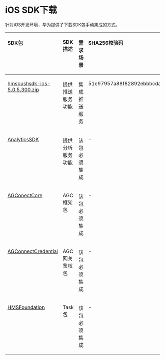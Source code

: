 # iOS SDK下载<a name="ZH-CN_TOPIC_0000001145522623"></a>

针对iOS开发环境，华为提供了下载SDK包手动集成的方式。

<a name="table124042037302"></a>
<table><thead align="left"><tr id="row19405143153012"><th class="cellrowborder" valign="top" width="19.728027197280273%" id="mcps1.1.5.1.1"><p id="p440523193010"><a name="p440523193010"></a><a name="p440523193010"></a>SDK包</p>
</th>
<th class="cellrowborder" valign="top" width="23.927607239276075%" id="mcps1.1.5.1.2"><p id="p1815164343012"><a name="p1815164343012"></a><a name="p1815164343012"></a>SDK描述</p>
</th>
<th class="cellrowborder" valign="top" width="12.428757124287571%" id="mcps1.1.5.1.3"><p id="p34058316306"><a name="p34058316306"></a><a name="p34058316306"></a>需求场景</p>
</th>
<th class="cellrowborder" valign="top" width="43.91560843915608%" id="mcps1.1.5.1.4"><p id="p46171015175510"><a name="p46171015175510"></a><a name="p46171015175510"></a>SHA256校验码</p>
</th>
</tr>
</thead>
<tbody><tr id="row1940518317307"><td class="cellrowborder" valign="top" width="19.728027197280273%" headers="mcps1.1.5.1.1 "><p id="p2012115213265"><a name="p2012115213265"></a><a name="p2012115213265"></a><a href="https://appfile1.hicloud.com/FileServer/getFile/app/011/111/111/0000000000011111111.20201221215634.29218113369673851781053830951305:20471231000000:0001:C31A07B31608AB1659F72F24334731D6F595712CD7FEC4CC6FA4089B2C2AB737.zip?needInitFileName=true" target="_blank" rel="noopener noreferrer">hmspushsdk-ios-5.0.5.300.zip</a></p>
</td>
<td class="cellrowborder" valign="top" width="23.927607239276075%" headers="mcps1.1.5.1.2 "><p id="p13444175593115"><a name="p13444175593115"></a><a name="p13444175593115"></a>提供推送服务功能</p>
</td>
<td class="cellrowborder" valign="top" width="12.428757124287571%" headers="mcps1.1.5.1.3 "><p id="p73231046103018"><a name="p73231046103018"></a><a name="p73231046103018"></a>集成推送服务</p>
</td>
<td class="cellrowborder" valign="top" width="43.91560843915608%" headers="mcps1.1.5.1.4 "><p id="p207841742185112"><a name="p207841742185112"></a><a name="p207841742185112"></a>51e97957a88f82892ebbbcdafaf8dfeebd169bc67bdf513adb5263b6e13bab8a</p>
</td>
</tr>
<tr id="row101171249165310"><td class="cellrowborder" valign="top" width="19.728027197280273%" headers="mcps1.1.5.1.1 "><p id="p1317475005315"><a name="p1317475005315"></a><a name="p1317475005315"></a><a href="https://developer.huawei.com/consumer/cn/doc/development/HMSCore-Library-V5/ios-sdk-download-0000001050414801-V5" target="_blank" rel="noopener noreferrer">AnalyticsSDK</a></p>
</td>
<td class="cellrowborder" valign="top" width="23.927607239276075%" headers="mcps1.1.5.1.2 "><p id="p1417415085311"><a name="p1417415085311"></a><a name="p1417415085311"></a>提供分析服务功能</p>
</td>
<td class="cellrowborder" valign="top" width="12.428757124287571%" headers="mcps1.1.5.1.3 "><p id="p740514314308"><a name="p740514314308"></a><a name="p740514314308"></a>该包必须集成</p>
</td>
<td class="cellrowborder" valign="top" width="43.91560843915608%" headers="mcps1.1.5.1.4 "><p id="p38752127554"><a name="p38752127554"></a><a name="p38752127554"></a>-</p>
</td>
</tr>
<tr id="row10405531304"><td class="cellrowborder" valign="top" width="19.728027197280273%" headers="mcps1.1.5.1.1 "><p id="p16555114084517"><a name="p16555114084517"></a><a name="p16555114084517"></a><a href="https://developer.huawei.com/consumer/cn/doc/development/AppGallery-connect-Guides/agc-get-started-ios#noCocoaPods" target="_blank" rel="noopener noreferrer">AGConectCore</a></p>
</td>
<td class="cellrowborder" valign="top" width="23.927607239276075%" headers="mcps1.1.5.1.2 "><p id="p19444165543112"><a name="p19444165543112"></a><a name="p19444165543112"></a>AGC框架包</p>
</td>
<td class="cellrowborder" valign="top" width="12.428757124287571%" headers="mcps1.1.5.1.3 "><p id="p74050314304"><a name="p74050314304"></a><a name="p74050314304"></a>该包必须集成</p>
</td>
<td class="cellrowborder" valign="top" width="43.91560843915608%" headers="mcps1.1.5.1.4 "><p id="p178571813472"><a name="p178571813472"></a><a name="p178571813472"></a>-</p>
</td>
</tr>
<tr id="row17515289243"><td class="cellrowborder" valign="top" width="19.728027197280273%" headers="mcps1.1.5.1.1 "><p id="p1397455517466"><a name="p1397455517466"></a><a name="p1397455517466"></a><a href="https://developer.huawei.com/consumer/cn/doc/development/AppGallery-connect-Guides/agc-get-started-ios#noCocoaPods" target="_blank" rel="noopener noreferrer">AGConnectCredential</a></p>
</td>
<td class="cellrowborder" valign="top" width="23.927607239276075%" headers="mcps1.1.5.1.2 "><p id="p127518283246"><a name="p127518283246"></a><a name="p127518283246"></a>AGC网关鉴权包</p>
</td>
<td class="cellrowborder" valign="top" width="12.428757124287571%" headers="mcps1.1.5.1.3 "><p id="p975182815248"><a name="p975182815248"></a><a name="p975182815248"></a>该包必须集成</p>
</td>
<td class="cellrowborder" valign="top" width="43.91560843915608%" headers="mcps1.1.5.1.4 "><p id="p15539179144712"><a name="p15539179144712"></a><a name="p15539179144712"></a>-</p>
</td>
</tr>
<tr id="row74291731112410"><td class="cellrowborder" valign="top" width="19.728027197280273%" headers="mcps1.1.5.1.1 "><p id="p1657102714714"><a name="p1657102714714"></a><a name="p1657102714714"></a><a href="https://developer.huawei.com/consumer/cn/doc/development/AppGallery-connect-Guides/agc-get-started-ios#noCocoaPods" target="_blank" rel="noopener noreferrer">HMSFoundation</a></p>
</td>
<td class="cellrowborder" valign="top" width="23.927607239276075%" headers="mcps1.1.5.1.2 "><p id="p10116570253"><a name="p10116570253"></a><a name="p10116570253"></a>Task包</p>
</td>
<td class="cellrowborder" valign="top" width="12.428757124287571%" headers="mcps1.1.5.1.3 "><p id="p20430031162417"><a name="p20430031162417"></a><a name="p20430031162417"></a>该包必须集成</p>
</td>
<td class="cellrowborder" valign="top" width="43.91560843915608%" headers="mcps1.1.5.1.4 "><p id="p1726013105475"><a name="p1726013105475"></a><a name="p1726013105475"></a>-</p>
</td>
</tr>
</tbody>
</table>

